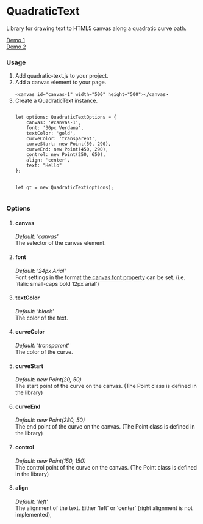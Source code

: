 # QuadraticText
Library for drawing text to HTML5 canvas along a quadratic curve path. 

<a href="http://codepen.io/lemurx/full/NbYVPZ/" target="_blank">Demo 1</a><br>
<a href="http://codepen.io/lemurx/full/JbLzYw/" target="_blank">Demo 2</a>
<h3>Usage</h3>
<ol>
<li>Add quadratic-text.js to your project.</li>
<li>Add a canvas element to your page.<br>
<code>
&lt;canvas id="canvas-1" width="500" height="500"&gt;&lt;/canvas&gt;
</code>
</li>
<li>
Create a QuadraticText instance.<br>
<pre>
<code>
let options: QuadraticTextOptions = {
    canvas: '#canvas-1',
    font: '30px Verdana',
    textColor: 'gold',
    curveColor: 'transparent',
    curveStart: new Point(50, 290),
    curveEnd: new Point(450, 290),
    control: new Point(250, 650),
    align: 'center',
    text: "Hello"
};

let qt = new QuadraticText(options);
</code>
</pre>
</li>
</ol>
<h3>Options</h3>
<ol>
<li>
<h4>canvas</h4>
<em>Default: 'canvas'</em>
<br>
The selector of the canvas element.
</li>
<li>
<h4>font</h4>
<em>Default: '24px Arial'</em>
<br>
Font settings in the format <a href="http://www.w3schools.com/tags/canvas_font.asp" target="_blank">the canvas font property</a> can be set.  (i.e. 'italic small-caps bold 12px arial')
</li>
<li>
<h4>textColor</h4>
<em>Default: 'black'</em>
<br>
The color of the text.
</li>
<li>
<h4>curveColor</h4>
<em>Default: 'transparent'</em>
<br>
The color of the curve.
</li>
<li>
<h4>curveStart</h4>
<em>Default: new Point(20, 50)</em>
<br>
The start point of the curve on the canvas. (The Point class is defined in the library)
</li>
<li>
<h4>curveEnd</h4>
<em>Default: new Point(280, 50)</em>
<br>
The end point of the curve on the canvas. (The Point class is defined in the library)
</li>
<li>
<h4>control</h4>
<em>Default: new Point(150, 150)</em>
<br>
The control point of the curve on the canvas. (The Point class is defined in the library)
</li>
<li>
<h4>align</h4>
<em>Default: 'left'</em>
<br>
The alignment of the text. Either 'left' or 'center' (right alignment is not implemented),
</li>


</ol>


